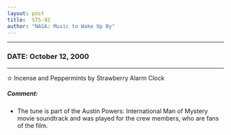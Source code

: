 ```yaml
---
layout: post
title:  STS-92
author: "NASA: Music to Wake Up By"
---
```


----
### DATE: October 12, 2000
----
✫ Incense and Peppermints by Strawberry Alarm Clock

##### Comment:
* The tune is part of the Austin Powers: International Man of Mystery movie soundtrack and was played for the crew members, who are fans of the film.
